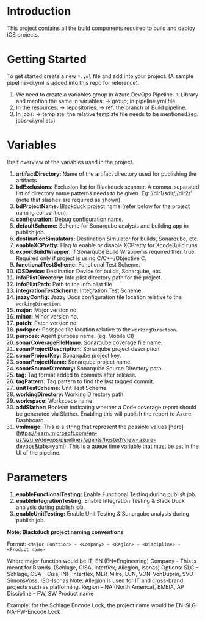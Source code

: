# Introduction 
This project contains all the build components required to build and deploy iOS projects. 

# Getting Started
To get started create a new `*.yml` file and add into your project. (A sample pipeline-ci.yml is added into this repo for reference).
1. We need to create a variables group in Azure DevOps Pipeline -> Library and mention the same in variables: -> group; in pipeline.yml file.
2. In the resources: -> repositories: -> ref: the branch of Build pipeline.
3. In jobs: -> template: the relative template file needs to be mentioned.(eg. jobs-ci.yml etc)

# Variables
Breif overview of the variables used in the project.
1.    **artifactDirectory:** Name of the artifact directory used for publishing the artifacts.  
2.    **bdExclusions:** Exclusion list for Blackduck scanner. A comma-separated list of directory name patterns needs to be given. Eg: ’/dir1\/sdir/,/dir2/’ (note that slashes are required as shown).
3.    **bdProjectName:** Blackduck project name.(refer below for the project naming convention).
4.    **configuration:** Debug configuration name.
5.    **defaultScheme:** Scheme for Sonarqube analysis and building app in publish job.
6.    **destinationSimulators:** Destination Simulator for builds, Sonarqube, etc.
7.    **enableXCPretty:** Flag to enable or disable XCPretty for XcodeBuild runs
8.    **exportBuildWrapper:** If Sonarqube Build Wrapper is required then true. Required only if project is using C/C++/Objective C.
9.    **functionalTestScheme:** Functional Test Scheme.
10.    **iOSDevice:** Destination Device for builds, Sonarqube, etc.
11.    **infoPlistDirectory:** Info.plist directory path for the project.
12.    **infoPlistPath:** Path to the Info.plist file
13.    **integrationTestScheme:** Integration Test Scheme.
14.    **jazzyConfig:** Jazzy Docs configuration file location relative to the `workingDirection`.
15.    **major:** Major version no.
16.    **minor:** Minor version no.
17.    **patch:** Patch version no.
18.    **podspec:** Podspec file location relative to the `workingDirection`.
19.    **purpose:** Agent purpose name. (eg. Mobile CI)
20.    **sonarCoverageFileName:** Sonarqube coverage file name.
21.    **sonarProjectDescription:** Sonarqube project description.
22.    **sonarProjectKey:** Sonarqube project key.
23.    **sonarProjectName:** Sonarqube project name.
24.    **sonarSourceDirectory:** Sonarqube Source Directory path.
25.    **tag:** Tag format added to commits after release.
26.    **tagPattern:** Tag pattern to find the last tagged commit.
27.    **unitTestScheme:** Unit Test Scheme.
28.    **workingDirectory:** Working Directory path.
29.    **workspace:** Workspace name.
30.    **addSlather:** Boolean indicating whether a Code coverage report should be generated via Slather. Enabling this will publish the report to Azure Dashboard.
31.    **vmImage:** This is a string that represent the possible values [here] (https://learn.microsoft.com/en-us/azure/devops/pipelines/agents/hosted?view=azure-devops&tabs=yaml).  This is a queue time variable that must be set in the UI of the pipeline.


# Parameters
1.    **enableFunctionalTesting:** Enable Functional Testing during publish job.
2.    **enableIntegrationTesting:** Enable Integration Testing & Black Duck analysis during publish job.
3.    **enableUnitTesting:** Enable Unit Testing & Sonarqube analysis during publish job.


**Note: Blackduck project naming conventions**

Format:  `<Major Function> - <Company> - <Region> - <Discipline> - <Product name>`

Where major function would be IT, EN (EN=Engineering)
Company – This is meant for Brands.  (Schlage, CISA, Interflex, Allegion, Isonas)
Options:  SLG – Schlage, CSA – Cisa, INF-Interflex, MLR-Milre, LCN, VON-VonDuprin, SVO-SimonsVoss, ISO-Isonas
Note:  Allegion is used for IT and cross-brand projects such as platforming.
Region – NA (North America), EMEIA, AP
Discipline – FW, SW
Product name

Example: for the Schlage Encode Lock, the project name would be EN-SLG-NA-FW-Encode Lock

